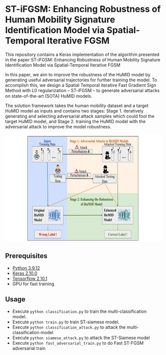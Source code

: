 # ST-iFGSM: Enhancing Robustness of Human Mobility Signature Identification Model via Spatial-Temporal Iterative FGSM

This repository contains a Keras implementation of the algorithm presented in the paper ST-iFGSM: Enhancing Robustness of Human Mobility Signature Identification Model via Spatial-Temporal Iterative FGSM

In this paper, we aim to improve the robustness of the HuMID model by generating useful adversarial trajectories for further training the model. To accomplish this, we design a Spatial Temporal iterative Fast Gradient Sign Method with 𝐿0 regularization – ST-iFGSM – to generate adversarial attacks on state-of-the-art (SOTA) HuMID models. 

The solution framework takes the human mobility dataset and a target HuMID model as inputs and contains two stages: Stage 1. iteratively generating and selecting adversarial attack samples which could fool the target HuMID model, and Stage 2. training the HuMID model with the adversarial attack to improve the model robustness.

<p align="center">
<img src="/resource/framework.png" alt="ST-iFGSM L0 framework" height="350">
</p>


## Prerequisites
- [Python 3.9.12](https://www.continuum.io/downloads)
- [Keras 2.10.0](https://keras.io/)
- [Tensorflow 2.10.1](https://www.tensorflow.org/)
- GPU for fast training


## Usage
- Execute ```python classification.py``` to train the multi-classification model.
- Execute ```python train.py``` to train ST-siamese model.
- Execute ```python classification_attack.py``` to attack the multi-classification model
- Execute ```python siamese_attack.py``` to attack the ST-Siamese model
- Execute ```python fast_adversarial_train.py``` to do Fast ST-FGSM adversarial train


<!-- ## File structure and description
```
ST-Siamese-Attack

-----------------------------------
train.py                               # Main file: train siamese
classification.py                      # Main file: train classfication
-----------------------------------
siamese_attack.py                      # Main file: attack siamese
classification_attack.py               # Main file: attack classfication
-----------------------------------
fgsm_attack.py                         # ST-iFGSM attack class (linf->l0)
cw_attack.py                           # CW attack class (L2, L0)
cw_attack_utils.py                     # CW attack utils
-----------------------------------
fast_adversarial_train.py              # Main file:
                                         Fast ST-FGSM adversarial train
-----------------------------------
data_generation.ipynb                  # Generate data for siamese
classification_data_generation.ipynb   # Generate data for classification -->

<!-- ----------------------------------- -->
<!-- argument.py                            # Argument script
utils.py                               # Utility script
dataset                                # Dataset folder
│   ├── ...
models                                 # Model folder
│   ├── ...
README -->
``` -->
